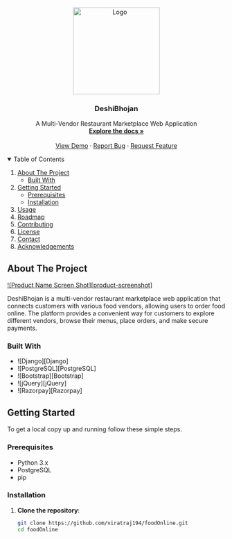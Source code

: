 <!-- PROJECT LOGO -->
<br />
<p align="center">
  <a href="https://github.com/viratraj194/foodOnline">
    <img src="images/logo.png" alt="Logo" width="200" height="200">
  </a>
  <h3 align="center">DeshiBhojan</h3>
  <p align="center">
    A Multi-Vendor Restaurant Marketplace Web Application
    <br />
    <a href="https://github.com/viratraj194/foodOnline"><strong>Explore the docs »</strong></a>
    <br />
    <br />
    <a href="https://github.com/viratraj194/foodOnline">View Demo</a>
    ·
    <a href="https://github.com/viratraj194/foodOnline/issues">Report Bug</a>
    ·
    <a href="https://github.com/viratraj194/foodOnline/issues">Request Feature</a>
  </p>
</p>

<!-- TABLE OF CONTENTS -->
<details open="open">
  <summary>Table of Contents</summary>
  <ol>
    <li>
      <a href="#about-the-project">About The Project</a>
      <ul>
        <li><a href="#built-with">Built With</a></li>
      </ul>
    </li>
    <li>
      <a href="#getting-started">Getting Started</a>
      <ul>
        <li><a href="#prerequisites">Prerequisites</a></li>
        <li><a href="#installation">Installation</a></li>
      </ul>
    </li>
    <li><a href="#usage">Usage</a></li>
    <li><a href="#roadmap">Roadmap</a></li>
    <li><a href="#contributing">Contributing</a></li>
    <li><a href="#license">License</a></li>
    <li><a href="#contact">Contact</a></li>
    <li><a href="#acknowledgements">Acknowledgements</a></li>
  </ol>
</details>

<!-- ABOUT THE PROJECT -->
## About The Project

[![Product Name Screen Shot][product-screenshot]](https://example.com)

DeshiBhojan is a multi-vendor restaurant marketplace web application that connects customers with various food vendors, allowing users to order food online. The platform provides a convenient way for customers to explore different vendors, browse their menus, place orders, and make secure payments.

### Built With

* ![Django][Django]
* ![PostgreSQL][PostgreSQL]
* ![Bootstrap][Bootstrap]
* ![jQuery][jQuery]
* ![Razorpay][Razorpay]

<!-- GETTING STARTED -->
## Getting Started

To get a local copy up and running follow these simple steps.

### Prerequisites

* Python 3.x
* PostgreSQL
* pip

### Installation

1. **Clone the repository**:
   ```bash
   git clone https://github.com/viratraj194/foodOnline.git
   cd foodOnline
